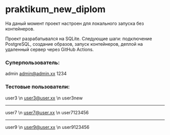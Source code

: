 # praktikum_new_diplom

На даный момент проект настроен для локального запуска
без контейнеров.

Проект разрабатывался на SQLite.
Следующие шаги: подключение PostgreSQL,
                создание образов,
                запуск контейнеров,
                деплой на удаленный сервер через GitHub Actions.

### Суперпользователь:
admin
admin@admin.xx
1234

### Тестовые пользователи:
user3 \n
user3@user.xx \n
user3new

--------------------------
user7 \n
user7@user.xx \n
user7123456

--------------------------
user9 \n
user9@user.xx \n
user9123456
